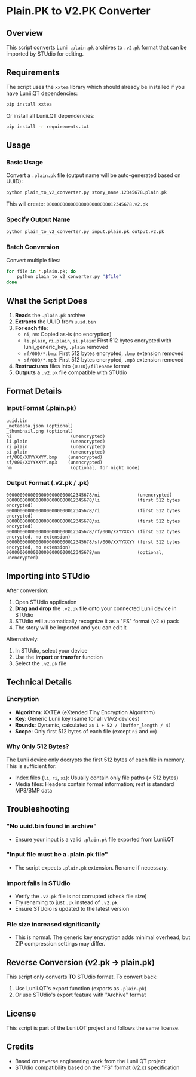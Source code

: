 # Plain.PK to V2.PK Converter

## Overview

This script converts Lunii `.plain.pk` archives to `.v2.pk` format that can be imported by STUdio for editing.

## Requirements

The script uses the `xxtea` library which should already be installed if you have Lunii.QT dependencies:

```bash
pip install xxtea
```

Or install all Lunii.QT dependencies:
```bash
pip install -r requirements.txt
```

## Usage

### Basic Usage

Convert a `.plain.pk` file (output name will be auto-generated based on UUID):

```bash
python plain_to_v2_converter.py story_name.12345678.plain.pk
```

This will create: `00000000000000000000000012345678.v2.pk`

### Specify Output Name

```bash
python plain_to_v2_converter.py input.plain.pk output.v2.pk
```

### Batch Conversion

Convert multiple files:

```bash
for file in *.plain.pk; do
    python plain_to_v2_converter.py "$file"
done
```

## What the Script Does

1. **Reads** the `.plain.pk` archive
2. **Extracts** the UUID from `uuid.bin`
3. **For each file**:
   - `ni`, `nm`: Copied as-is (no encryption)
   - `li.plain`, `ri.plain`, `si.plain`: First 512 bytes encrypted with lunii_generic_key, `.plain` removed
   - `rf/000/*.bmp`: First 512 bytes encrypted, `.bmp` extension removed
   - `sf/000/*.mp3`: First 512 bytes encrypted, `.mp3` extension removed
4. **Restructures** files into `{UUID}/filename` format
5. **Outputs** a `.v2.pk` file compatible with STUdio

## Format Details

### Input Format (.plain.pk)
```
uuid.bin
_metadata.json (optional)
_thumbnail.png (optional)
ni                      (unencrypted)
li.plain                (unencrypted)
ri.plain                (unencrypted)
si.plain                (unencrypted)
rf/000/XXYYXXYY.bmp    (unencrypted)
sf/000/XXYYXXYY.mp3    (unencrypted)
nm                      (optional, for night mode)
```

### Output Format (.v2.pk / .pk)
```
00000000000000000000000012345678/ni              (unencrypted)
00000000000000000000000012345678/li              (first 512 bytes encrypted)
00000000000000000000000012345678/ri              (first 512 bytes encrypted)
00000000000000000000000012345678/si              (first 512 bytes encrypted)
00000000000000000000000012345678/rf/000/XXYYXXYY (first 512 bytes encrypted, no extension)
00000000000000000000000012345678/sf/000/XXYYXXYY (first 512 bytes encrypted, no extension)
00000000000000000000000012345678/nm              (optional, unencrypted)
```

## Importing into STUdio

After conversion:

1. Open STUdio application
2. **Drag and drop** the `.v2.pk` file onto your connected Lunii device in STUdio
3. STUdio will automatically recognize it as a "FS" format (v2.x) pack
4. The story will be imported and you can edit it

Alternatively:
1. In STUdio, select your device
2. Use the **import** or **transfer** function
3. Select the `.v2.pk` file

## Technical Details

### Encryption

- **Algorithm**: XXTEA (eXtended Tiny Encryption Algorithm)
- **Key**: Generic Lunii key (same for all v1/v2 devices)
- **Rounds**: Dynamic, calculated as `1 + 52 / (buffer_length / 4)`
- **Scope**: Only first 512 bytes of each file (except `ni` and `nm`)

### Why Only 512 Bytes?

The Lunii device only decrypts the first 512 bytes of each file in memory. This is sufficient for:
- Index files (`li`, `ri`, `si`): Usually contain only file paths (< 512 bytes)
- Media files: Headers contain format information; rest is standard MP3/BMP data

## Troubleshooting

### "No uuid.bin found in archive"
- Ensure your input is a valid `.plain.pk` file exported from Lunii.QT

### "Input file must be a .plain.pk file"
- The script expects `.plain.pk` extension. Rename if necessary.

### Import fails in STUdio
- Verify the `.v2.pk` file is not corrupted (check file size)
- Try renaming to just `.pk` instead of `.v2.pk`
- Ensure STUdio is updated to the latest version

### File size increased significantly
- This is normal. The generic key encryption adds minimal overhead, but ZIP compression settings may differ.

## Reverse Conversion (v2.pk → plain.pk)

This script only converts **TO** STUdio format. To convert back:
1. Use Lunii.QT's export function (exports as `.plain.pk`)
2. Or use STUdio's export feature with "Archive" format

## License

This script is part of the Lunii.QT project and follows the same license.

## Credits

- Based on reverse engineering work from the Lunii.QT project
- STUdio compatibility based on the "FS" format (v2.x) specification
